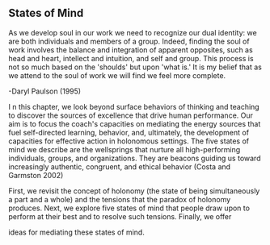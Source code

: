## States of Mind

As we develop soul in our work we need to recognize our dual identity: we are both individuals and members of a group. Indeed, finding the soul of work involves the balance and integration of apparent opposites, such as head and heart, intellect and intuition, and self and group. This process is not so much based on the 'shoulds' but upon 'what is.' It is my belief that as we attend to the soul of work we will find we feel more complete.

-Daryl Paulson (1995)

I n this chapter, we look beyond surface behaviors of thinking and teaching to discover the sources of excellence that drive human performance. Our aim is to focus the coach's capacities on mediating the energy sources that fuel self-directed learning, behavior, and, ultimately, the development of capacities for effective action in holonomous settings. The five states of mind we describe are the wellsprings that nurture all high-performing individuals, groups, and organizations. They are beacons guiding us toward increasingly authentic, congruent, and ethical behavior (Costa and Garmston 2002)

First, we revisit the concept of holonomy (the state of being simultaneously a part and a whole) and the tensions that the paradox of holonomy produces. Next, we explore five states of mind that people draw upon to perform at their best and to resolve such tensions. Finally, we offer

ideas for mediating these states of mind.